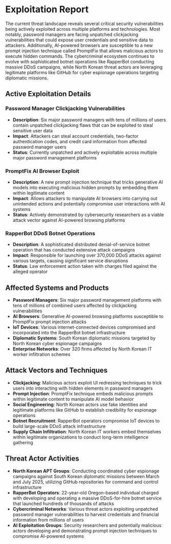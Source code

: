 # Exploitation Report

The current threat landscape reveals several critical security vulnerabilities being actively exploited across multiple platforms and technologies. Most notably, password managers are facing unpatched clickjacking vulnerabilities that could expose user credentials and sensitive data to attackers. Additionally, AI-powered browsers are susceptible to a new prompt injection technique called PromptFix that allows malicious actors to execute hidden commands. The cybercriminal ecosystem continues to evolve with sophisticated botnet operations like RapperBot conducting massive DDoS campaigns, while North Korean threat actors are leveraging legitimate platforms like GitHub for cyber espionage operations targeting diplomatic missions.

## Active Exploitation Details

### Password Manager Clickjacking Vulnerabilities
- **Description**: Six major password managers with tens of millions of users contain unpatched clickjacking flaws that can be exploited to steal sensitive user data
- **Impact**: Attackers can steal account credentials, two-factor authentication codes, and credit card information from affected password manager users
- **Status**: Currently unpatched and actively exploitable across multiple major password management platforms

### PromptFix AI Browser Exploit
- **Description**: A new prompt injection technique that tricks generative AI models into executing malicious hidden prompts by embedding them within legitimate content
- **Impact**: Allows attackers to manipulate AI browsers into carrying out unintended actions and potentially compromise user interactions with AI systems
- **Status**: Actively demonstrated by cybersecurity researchers as a viable attack vector against AI-powered browsing platforms

### RapperBot DDoS Botnet Operations
- **Description**: A sophisticated distributed denial-of-service botnet operation that has conducted extensive attack campaigns
- **Impact**: Responsible for launching over 370,000 DDoS attacks against various targets, causing significant service disruptions
- **Status**: Law enforcement action taken with charges filed against the alleged operator

## Affected Systems and Products

- **Password Managers**: Six major password management platforms with tens of millions of combined users affected by clickjacking vulnerabilities
- **AI Browsers**: Generative AI-powered browsing platforms susceptible to PromptFix prompt injection attacks
- **IoT Devices**: Various internet-connected devices compromised and incorporated into the RapperBot botnet infrastructure
- **Diplomatic Systems**: South Korean diplomatic missions targeted by North Korean cyber espionage campaigns
- **Enterprise Networks**: Over 320 firms affected by North Korean IT worker infiltration schemes

## Attack Vectors and Techniques

- **Clickjacking**: Malicious actors exploit UI redressing techniques to trick users into interacting with hidden elements in password managers
- **Prompt Injection**: PromptFix technique embeds malicious prompts within legitimate content to manipulate AI model behavior
- **Social Engineering**: North Korean actors use fake identities and legitimate platforms like GitHub to establish credibility for espionage operations
- **Botnet Recruitment**: RapperBot operators compromise IoT devices to build large-scale DDoS attack infrastructure
- **Supply Chain Infiltration**: North Korean IT workers embed themselves within legitimate organizations to conduct long-term intelligence gathering

## Threat Actor Activities

- **North Korean APT Groups**: Conducting coordinated cyber espionage campaigns against South Korean diplomatic missions between March and July 2025, utilizing GitHub repositories for command and control infrastructure
- **RapperBot Operators**: 22-year-old Oregon-based individual charged with developing and operating a massive DDoS-for-hire botnet service that launched hundreds of thousands of attacks
- **Cybercriminal Networks**: Various threat actors exploiting unpatched password manager vulnerabilities to harvest credentials and financial information from millions of users
- **AI Exploitation Groups**: Security researchers and potentially malicious actors developing and demonstrating prompt injection techniques to compromise AI-powered systems